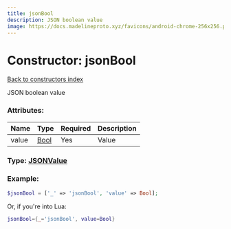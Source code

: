 ```yaml
---
title: jsonBool
description: JSON boolean value
image: https://docs.madelineproto.xyz/favicons/android-chrome-256x256.png
---
```

# Constructor: jsonBool  
[Back to constructors index](index.md)



JSON boolean value

### Attributes:

| Name     |    Type       | Required | Description |
|----------|---------------|----------|-------------|
|value|[Bool](../types/Bool.md) | Yes|Value|



### Type: [JSONValue](../types/JSONValue.md)


### Example:

```php
$jsonBool = ['_' => 'jsonBool', 'value' => Bool];
```  


Or, if you're into Lua:

```lua
jsonBool={_='jsonBool', value=Bool}

```



